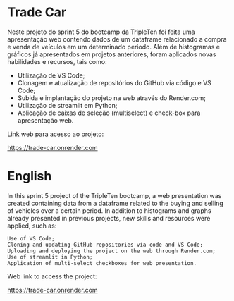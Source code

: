 # Trade Car

Neste projeto do sprint 5 do bootcamp da TripleTen foi feita uma apresentação web contendo dados de um dataframe relacionado a compra e venda de veículos em um determinado perìodo. Além de histogramas e gráficos já apresentados em projetos anteriores, foram aplicados novas habilidades e recursos, tais como:

* Utilização de VS Code;
* Clonagem e atualização de repositórios do GitHub via código e VS Code;
* Subida e implantação do projeto na web através do Render.com;
* Utilização de streamlit em Python;
* Aplicação de caixas de seleção (multiselect) e check-box para apresentação web.

Link web para acesso ao projeto:

https://trade-car.onrender.com

# English

In this sprint 5 project of the TripleTen bootcamp, a web presentation was created containing data from a dataframe related to the buying and selling of vehicles over a certain period. In addition to histograms and graphs already presented in previous projects, new skills and resources were applied, such as:

    Use of VS Code;
    Cloning and updating GitHub repositories via code and VS Code;
    Uploading and deploying the project on the web through Render.com;
    Use of streamlit in Python;
    Application of multi-select checkboxes for web presentation.

Web link to access the project:

https://trade-car.onrender.com
